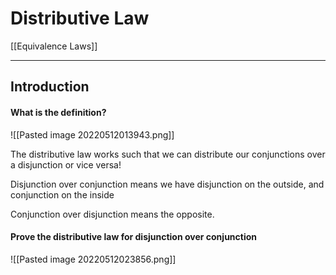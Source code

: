 # Distributive Law

[[Equivalence Laws]]

---

Introduction
---

#### What is the definition?
![[Pasted image 20220512013943.png]]

The distributive law works such that we can distribute our conjunctions over a disjunction or vice versa!

Disjunction over conjunction means we have disjunction on the outside, and conjunction on the inside

Conjunction over disjunction means the opposite. 


#### Prove the distributive law for disjunction over conjunction
![[Pasted image 20220512023856.png]]




